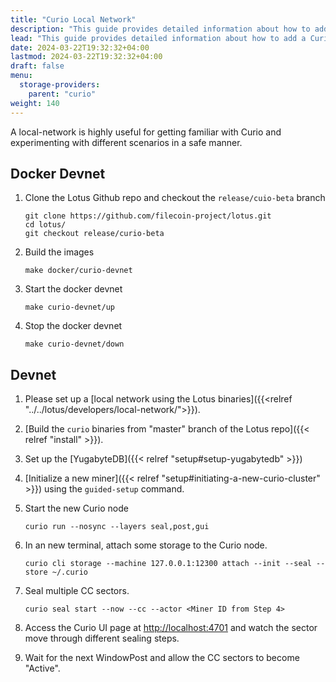 ```yaml
---
title: "Curio Local Network"
description: "This guide provides detailed information about how to add a Curio miner to local network"
lead: "This guide provides detailed information about how to add a Curio miner to local network"
date: 2024-03-22T19:32:32+04:00
lastmod: 2024-03-22T19:32:32+04:00
draft: false
menu:
  storage-providers:
    parent: "curio"
weight: 140
---
```

A local-network is highly useful for getting familiar with Curio and experimenting with different scenarios in a safe manner.

## Docker Devnet

1. Clone the Lotus Github repo and checkout the `release/cuio-beta` branch

   ```shell
   git clone https://github.com/filecoin-project/lotus.git
   cd lotus/
   git checkout release/curio-beta
   ```

2. Build the images
   ```shell
   make docker/curio-devnet
   ```

3. Start the docker devnet
   ```shell
   make curio-devnet/up
   ```

4. Stop the docker devnet

   ```shell
   make curio-devnet/down
   ```


## Devnet
1. Please set up a [local network using the Lotus binaries]({{<relref "../../lotus/developers/local-network/">}}).
2. [Build the `curio` binaries from "master" branch of the Lotus repo]({{< relref "install" >}}).
3. Set up the [YugabyteDB]({{< relref "setup#setup-yugabytedb" >}})
4. [Initialize a new miner]({{< relref "setup#initiating-a-new-curio-cluster" >}}) using the `guided-setup` command.
5. Start the new Curio node

    ```
   curio run --nosync --layers seal,post,gui
   ```

6. In an new terminal, attach some storage to the Curio node.

    ```
   curio cli storage --machine 127.0.0.1:12300 attach --init --seal --store ~/.curio
   ```

7. Seal multiple CC sectors.

    ```
   curio seal start --now --cc --actor <Miner ID from Step 4>
   ```

8. Access the Curio UI page at [http://localhost:4701](http://localhost:4701) and watch the sector move through different sealing steps.
9. Wait for the next WindowPost and allow the CC sectors to become "Active".
